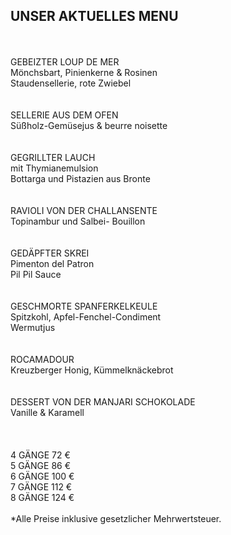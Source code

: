 ## UNSER AKTUELLES MENU  
<br>
<br>
GEBEIZTER LOUP DE MER<br>
Mönchsbart, Pinienkerne & Rosinen<br>
Staudensellerie, rote Zwiebel<br>
 <br>
<br>
SELLERIE AUS DEM OFEN <br>
Süßholz-Gemüsejus & beurre noisette<br>
<br>
 <br>
GEGRILLTER LAUCH<br>
mit Thymianemulsion <br>
Bottarga und Pistazien aus Bronte<br>
<br>
 <br>
RAVIOLI VON DER CHALLANSENTE <br>
Topinambur und Salbei- Bouillon<br>
 <br>
 <br>
GEDÄPFTER SKREI<br>
Pimenton del Patron<br>
Pil Pil Sauce<br>
 <br>
 <br>
GESCHMORTE SPANFERKELKEULE<br>
Spitzkohl, Apfel-Fenchel-Condiment <br>
Wermutjus<br>
 <br>
 <br>
ROCAMADOUR<br>
Kreuzberger Honig, Kümmelknäckebrot<br>
 <br>
 <br>
DESSERT VON DER MANJARI SCHOKOLADE<br>
Vanille & Karamell<br>
 <br>
<br>
<br>
4 GÄNGE 72 € <br>
5 GÄNGE 86 €  <br>
6 GÄNGE 100 € <br>
7 GÄNGE 112 € <br>
8 GÄNGE 124 €<br>

<br>
*Alle Preise inklusive gesetzlicher Mehrwertsteuer.
